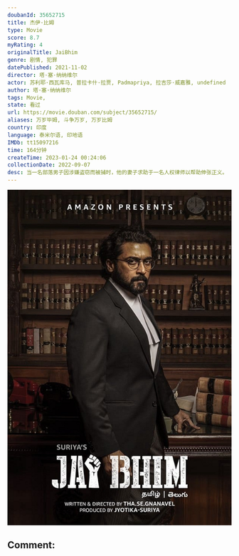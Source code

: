 ```yaml
---
doubanId: 35652715
title: 杰伊·比姆
type: Movie
score: 8.7
myRating: 4
originalTitle: JaiBhim
genre: 剧情, 犯罪
datePublished: 2021-11-02
director: 塔·塞·纳纳维尔
actor: 苏利耶·西瓦库马, 普拉卡什·拉贾, Padmapriya, 拉吉莎·威嘉雅, undefined
author: 塔·塞·纳纳维尔
tags: Movie, 
state: 看过
url: https://movie.douban.com/subject/35652715/
aliases: 万岁毕姆, 斗争万岁, 万岁比姆
country: 印度
language: 泰米尔语, 印地语
IMDb: tt15097216
time: 164分钟
createTime: 2023-01-24 00:24:06
collectionDate: 2022-09-07
desc: 当一名部落男子因涉嫌盗窃而被捕时，他的妻子求助于一名人权律师以帮助伸张正义。
---
```


![image](assets/p2734251414.jpg)

Comment: 
---

